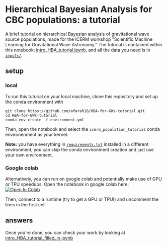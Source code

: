 # Hierarchical Bayesian Analysis for CBC populations: a tutorial
A brief tutorial on hierarchical Bayesian analysis of gravitational wave source populations, made for the ICERM workshop "Scientific Machine Learning for Gravitational Wave Astronomy."
The tutorial is contained within this notebook: [intro_HBA_tutorial.ipynb](intro_HBA_tutorial.ipynb), and all the data you need is in [`inputs/`](inputs).

## setup
### local
To run this tutorial on your local machine, clone this repository and set up the conda environment with
```
git clone https://github.com/afarah18/HBA-for-GWs-tutorial.git
cd HBA-for-GWs-tutorial
conda env create -f environment.yml
```
Then, open the notebook and select the `icerm_population_tutorial` conda environenment as your kernel.

**Note:** you have everything in [`requirements.txt`](requirements.txt) installed in a different environment, you can skip the conda environment creation and just use your own environment.

### Google colab
Alternatively, you can run on google colab and potentially make use of GPU or TPU speedups. Open the notebook in google colab here: [![Open In Colab](https://colab.research.google.com/assets/colab-badge.svg)](https://colab.research.google.com/github/afarah18/HBA-for-GWs-tutorial/blob/main/intro_HBA_tutorial.ipynb)

Then, connect to a runtime (try to get a GPU or TPU!) and uncomment the lines in the first cell.

## answers
Once you're done, you can check your work by looking at [intro_HBA_tutorial_filled_in.ipynb](intro_HBA_tutorial_filled_in.ipynb)
